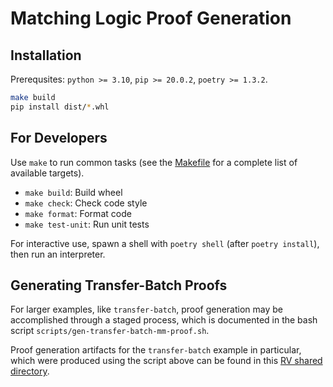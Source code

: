 # Matching Logic Proof Generation


## Installation

Prerequsites: `python >= 3.10`, `pip >= 20.0.2`, `poetry >= 1.3.2`.

```bash
make build
pip install dist/*.whl
```


## For Developers

Use `make` to run common tasks (see the [Makefile](Makefile) for a complete list of available targets).

* `make build`: Build wheel
* `make check`: Check code style
* `make format`: Format code
* `make test-unit`: Run unit tests

For interactive use, spawn a shell with `poetry shell` (after `poetry install`), then run an interpreter.

## Generating Transfer-Batch Proofs

For larger examples, like `transfer-batch`, proof generation may be accomplished through a staged process,
which is documented in the bash script `scripts/gen-transfer-batch-mm-proof.sh`.

Proof generation artifacts for the `transfer-batch` example in particular, which were produced using the
script above can be found in this [RV shared directory](https://drive.google.com/drive/folders/1ZV-vcvs8KYVEifdxM5U2VyoAi6OXajBM).
